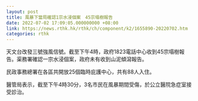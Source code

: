 ```yaml
---
layout: post
title: 風暴下當局確認1宗水浸個案　45宗塌樹報告
date: 2022-07-02 17:09:05.000000000 +08:00
link: https://news.rthk.hk/rthk/ch/component/k2/1655890-20220702.htm
categories: rthk
---
```


天文台改發三號強風信號。截至下午4時，政府1823電話中心收到45宗塌樹報告。渠務署確認一宗水浸個案，政府未有收到山泥傾瀉報告。 

民政事務總署在各區共開放25個臨時庇護中心，共有88人入住。
 
醫管局表示，截至下午4時30分，3名市民在風暴期間受傷，於公立醫院急症室接受診治。
